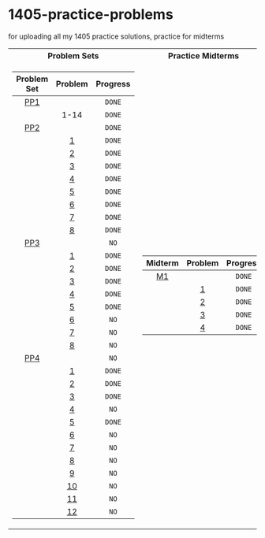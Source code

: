 # 1405-practice-problems
for uploading all my 1405 practice solutions, practice for midterms
<table>
<tr><th>Problem Sets</th><th>Practice Midterms</th></tr>
<tr><td>

| Problem Set |                                                 Problem                                                 | Progress |
| :---------: | :-----------------------------------------------------------------------------------------------------: | :------: |
|    [PP1]    |                                                                                                         |  `DONE`  |
|             |                                                  1-14                                                   |  `DONE`  |
|    [PP2]    |                                                                                                         |  `DONE`  |
|             |        [1](https://github.com/malcolm-smith/1405-practice-problems/blob/master/psets/02/pp2.py)         |  `DONE`  |
|             |        [2](https://github.com/malcolm-smith/1405-practice-problems/blob/master/psets/02/pp2.py)         |  `DONE`  |
|             |        [3](https://github.com/malcolm-smith/1405-practice-problems/blob/master/psets/02/pp2.py)         |  `DONE`  |
|             |        [4](https://github.com/malcolm-smith/1405-practice-problems/blob/master/psets/02/pp2.py)         |  `DONE`  |
|             |        [5](https://github.com/malcolm-smith/1405-practice-problems/blob/master/psets/02/pp2.py)         |  `DONE`  |
|             |        [6](https://github.com/malcolm-smith/1405-practice-problems/blob/master/psets/02/pp2.py)         |  `DONE`  |
|             |        [7](https://github.com/malcolm-smith/1405-practice-problems/blob/master/psets/02/pp2.py)         |  `DONE`  |
|             |        [8](https://github.com/malcolm-smith/1405-practice-problems/blob/master/psets/02/pp2.py)         |  `DONE`  |
|    [PP3]    |                                                                                                         |   `NO`   |
|             |  [1](https://github.com/malcolm-smith/1405-practice-problems/blob/master/psets/03/simpleCalculator.py)  |  `DONE`  |
|             |     [2](https://github.com/malcolm-smith/1405-practice-problems/blob/master/psets/03/leapYears.py)      |  `DONE`  |
|             | [3](https://github.com/malcolm-smith/1405-practice-problems/blob/master/psets/03/movieExpertSystem.py)  |  `DONE`  |
|             | [4](https://github.com/malcolm-smith/1405-practice-problems/blob/master/psets/03/currencyConversion.py) |  `DONE`  |
|             |       [5](https://github.com/malcolm-smith/1405-practice-problems/blob/master/psets/03/stopGo.py)       |  `DONE`  |
|             |           [6](https://github.com/malcolm-smith/1405-practice-problems/blob/master/psets/03/)            |   `NO`   |
|             |            [7](https://github.com/malcolm-smith/1405-practice-problems/blob/master/psets/3/)            |   `NO`   |
|             |            [8](https://github.com/malcolm-smith/1405-practice-problems/blob/master/psets/3/)            |   `NO`   |
|    [PP4]    |                                                                                                         |   `NO`   |
|             |      [1](https://github.com/malcolm-smith/1405-practice-problems/blob/master/psets/4/divisors.py)       |  `DONE`  |
|             |   [2](https://github.com/malcolm-smith/1405-practice-problems/blob/master/psets/4/vegetableGarden.py)   |  `DONE`  |
|             |     [3](https://github.com/malcolm-smith/1405-practice-problems/blob/master/psets/4/numOfDigits.py)     |  `DONE`  |
|             |            [4](https://github.com/malcolm-smith/1405-practice-problems/blob/master/psets/4/)            |   `NO`   |
|             |   [5](https://github.com/malcolm-smith/1405-practice-problems/blob/master/psets/4/trackingNumbers.py)   |  `DONE`  |
|             |            [6](https://github.com/malcolm-smith/1405-practice-problems/blob/master/psets/4/)            |   `NO`   |
|             |            [7](https://github.com/malcolm-smith/1405-practice-problems/blob/master/psets/4/)            |   `NO`   |
|             |            [8](https://github.com/malcolm-smith/1405-practice-problems/blob/master/psets/4/)            |   `NO`   |
|             |            [9](https://github.com/malcolm-smith/1405-practice-problems/blob/master/psets/4/)            |   `NO`   |
|             |           [10](https://github.com/malcolm-smith/1405-practice-problems/blob/master/psets/4/)            |   `NO`   |
|             |           [11](https://github.com/malcolm-smith/1405-practice-problems/blob/master/psets/4/)            |   `NO`   |
|             |           [12](https://github.com/malcolm-smith/1405-practice-problems/blob/master/psets/4/)            |   `NO`   |

[PP1]:https://github.com/malcolm-smith/1405-practice-problems/blob/master/psets/1/PP1.pdf
[PP2]:https://github.com/malcolm-smith/1405-practice-problems/blob/master/psets/2/PP2.pdf
[PP3]:https://github.com/malcolm-smith/1405-practice-problems/blob/master/psets/3/PP3.pdf
[PP4]:https://github.com/malcolm-smith/1405-practice-problems/blob/master/psets/4/PP4.pdf

</td><td>


| Midterm |                                                 Problem                                                 | Progress |
| :-----: | :-----------------------------------------------------------------------------------------------------: | :------: |
|  [M1]   |                                                                                                         |  `DONE`  |
|         | [1](https://github.com/malcolm-smith/1405-practice-problems/blob/master/midterm-practice/01/code-p1.py) |  `DONE`  |
|         | [2](https://github.com/malcolm-smith/1405-practice-problems/blob/master/midterm-practice/01/code-p2.py) |  `DONE`  |
|         | [3](https://github.com/malcolm-smith/1405-practice-problems/blob/master/midterm-practice/01/code-p3.py) |  `DONE`  |
|         | [4](https://github.com/malcolm-smith/1405-practice-problems/blob/master/midterm-practice/01/code-p4.py) |  `DONE`  |

[M1]:./midterm-practice/01/pm1.pdf

</td></tr> </table>